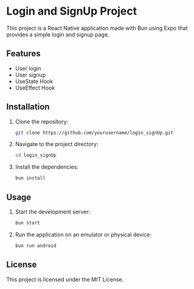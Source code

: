 # Login and SignUp Project

This project is a React Native application made with Bun using Expo that provides a simple login and signup page.

## Features

- User login 
- User signup
- UseState Hook
- UseEffect Hook

## Installation

1. Clone the repository:
   ```sh
   git clone https://github.com/yourusername/login_signUp.git
   ```
2. Navigate to the project directory:
   ```sh
   cd login_signUp
   ```
3. Install the dependencies:
   ```sh
   bun install
   ```

## Usage

1. Start the development server:
   ```sh
   bun start
   ```
2. Run the application on an emulator or physical device:
   ```sh
   bun run android
   ```

## License

This project is licensed under the MIT License.
